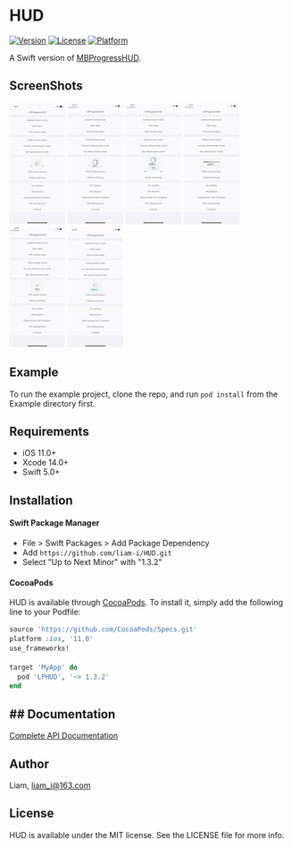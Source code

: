 # HUD

<!-- [![CI Status](https://img.shields.io/travis/Liam/HUD.svg?style=flat)](https://travis-ci.org/Liam/HUD) -->
[![Version](https://img.shields.io/cocoapods/v/LPHUD.svg?style=flat)](https://cocoapods.org/pods/LPHUD)
[![License](https://img.shields.io/cocoapods/l/LPHUD.svg?style=flat)](https://cocoapods.org/pods/LPHUD)
[![Platform](https://img.shields.io/cocoapods/p/LPHUD.svg?style=flat)](https://cocoapods.org/pods/LPHUD)

A Swift version of [MBProgressHUD](https://github.com/jdg/MBProgressHUD).

## ScreenShots

![](ScreenShots/ScreenShot1.png)
![](ScreenShots/ScreenShot2.png)
![](ScreenShots/ScreenShot3.png)
![](ScreenShots/ScreenShot4.png)
![](ScreenShots/ScreenShot5.png)
![](ScreenShots/ScreenShot6.png)

## Example

To run the example project, clone the repo, and run `pod install` from the Example directory first.

## Requirements

* iOS 11.0+ 
* Xcode 14.0+
* Swift 5.0+

## Installation

#### Swift Package Manager

- File > Swift Packages > Add Package Dependency
- Add `https://github.com/liam-i/HUD.git`
- Select "Up to Next Minor" with "1.3.2"

#### CocoaPods

HUD is available through [CocoaPods](https://cocoapods.org). To install it, simply add the following line to your Podfile:

```ruby
source 'https://github.com/CocoaPods/Specs.git'
platform :ios, '11.0'
use_frameworks!

target 'MyApp' do
  pod 'LPHUD', '~> 1.3.2'
end
```

## ## Documentation

[Complete API Documentation](https://liam-i.github.io/HUD/documentation/lphud)

## Author

Liam, liam_i@163.com

## License

HUD is available under the MIT license. See the LICENSE file for more info.
